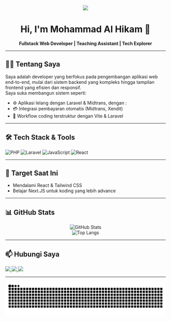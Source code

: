<div align="center">
  <img height="150" src="https://avatars.githubusercontent.com/u/141762236?v=4" />
  <h1>Hi, I'm Mohammad Al Hikam 👋</h1>
  <p><strong>Fullstack Web Developer | Teaching Assistant | Tech Explorer</strong></p>
</div>

---

## 👨‍💻 Tentang Saya

Saya adalah developer yang berfokus pada pengembangan aplikasi web end-to-end, mulai dari sistem backend yang kompleks hingga tampilan frontend yang efisien dan responsif.  
Saya suka membangun sistem seperti:

- ⚙️ Aplikasi lelang dengan Laravel & Midtrans, dengan :
- 💳 Integrasi pembayaran otomatis (Midtrans, Xendit)
- 🧠 Workflow coding terstruktur dengan Vite & Laravel 

---

## 🛠️ Tech Stack & Tools

<div align="left">
  <img src="https://cdn.jsdelivr.net/gh/devicons/devicon/icons/php/php-original.svg" height="40" alt="PHP" />
  <img src="https://cdn.jsdelivr.net/gh/devicons/devicon/icons/laravel/laravel-plain-wordmark.svg" height="40" alt="Laravel" />
  <img src="https://cdn.jsdelivr.net/gh/devicons/devicon/icons/javascript/javascript-original.svg" height="40" alt="JavaScript" />
  <img src="https://cdn.jsdelivr.net/gh/devicons/devicon/icons/react/react-original.svg" height="40" alt="React" />
</div>

---

## 🎯 Target Saat Ini

- Mendalami React & Tailwind CSS
- Belajar Next.JS untuk koding yang lebih advance  

---

## 📊 GitHub Stats

<p align="center">
  <img src="https://github-readme-stats.vercel.app/api?username=hikam074&show_icons=true&theme=radical" alt="GitHub Stats" />
  <br />
  <img src="https://github-readme-stats.vercel.app/api/top-langs/?username=hikam074&layout=compact&theme=radical" alt="Top Langs" />
</p>

---

## 📫 Hubungi Saya

<p align="left">
  <a href="mailto:hikam074@gmail.com" target="_blank">
    <img src="https://img.shields.io/badge/Email-D14836?style=for-the-badge&logo=gmail&logoColor=white" />
  </a>
  <a href="https://www.linkedin.com/in/mohammad-al-hikam" target="_blank">
    <img src="https://img.shields.io/badge/LinkedIn-0077B5?style=for-the-badge&logo=linkedin&logoColor=white" />
  </a>
  <a href="https://github.com/hikam074" target="_blank">
    <img src="https://img.shields.io/badge/GitHub-000000?style=for-the-badge&logo=github&logoColor=white" />
  </a>
</p>

---

<p align="center">
  <img src="https://raw.githubusercontent.com/hikam074/hikam074/output/snake.svg" alt="Snake animation" />
</p>
